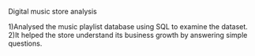 Digital music store analysis                                                                                                                                      

1)Analysed the music playlist database using SQL to examine the dataset.
2)It helped the store understand its business growth by answering simple questions.


